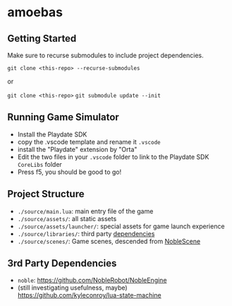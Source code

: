 # amoebas

## Getting Started

Make sure to recurse submodules to include project dependencies.  

`git clone <this-repo> --recurse-submodules`

or

`git clone <this-repo>`
`git submodule update --init`

## Running Game Simulator

- Install the Playdate SDK
- copy the .vscode template and rename it `.vscode`
- install the "Playdate" extension by "Orta"
- Edit the two files in your `.vscode` folder to link to the Playdate SDK `CoreLibs` folder
- Press f5, you should be good to go!

## Project Structure

- `./source/main.lua`: main entry file of the game
- `./source/assets/`: all static assets
- `./source/assets/launcher/`: special assets for game launch experience
- `./source/libraries/`: third party [dependencies](#dependencies)
- `./source/scenes/`: Game scenes, descended from [NobleScene](https://noblerobot.github.io/NobleEngine/classes/NobleScene.html)

## 3rd Party Dependencies

- `noble`: https://github.com/NobleRobot/NobleEngine
- (still investigating usefulness, maybe) https://github.com/kyleconroy/lua-state-machine 

